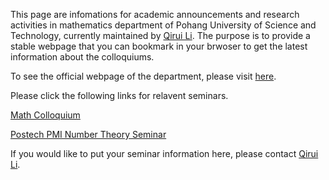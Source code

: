 [](index.html)

This page are infomations for academic announcements and research activities in mathematics department of Pohang University of Science and Technology, currently maintained by [Qirui Li](http://qirui.li). The purpose is to provide a stable webpage that you can bookmark in your brwoser to get the latest information about the colloquiums.

To see the official webpage of the department, please visit [here](http://math.postech.ac.kr/).

Please click the following links for relavent seminars.

[Math Colloquium](colloquium/readme.md)
[](colloquium/readme.md ':include')


[Postech PMI Number Theory Seminar](https://buciumas.github.io/postech-number-theory-seminar/index.html)


If you would like to put your seminar information here, please contact [Qirui Li](http://qirui.li).
